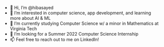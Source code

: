 - 👋 Hi, I’m @hibasayed
- 👀 I’m interested in computer science, app development, and learning more about AI & ML
- 🌱 I’m currently studying Computer Science w/ a minor in Mathematics at Virginia Tech
- 💞️ I’m looking for a Summer 2022 Computer Science Internship
- 📫 Feel free to reach out to me on LinkedIn!

<!---
hibasayed/hibasayed is a ✨ special ✨ repository because its `README.md` (this file) appears on your GitHub profile.
You can click the Preview link to take a look at your changes.
--->
